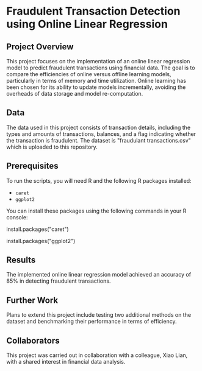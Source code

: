 # Fraudulent Transaction Detection using Online Linear Regression

## Project Overview
This project focuses on the implementation of an online linear regression model to predict fraudulent transactions using financial data. The goal is to compare the efficiencies of online versus offline learning models, particularly in terms of memory and time utilization. Online learning has been chosen for its ability to update models incrementally, avoiding the overheads of data storage and model re-computation.

## Data
The data used in this project consists of transaction details, including the types and amounts of transactions, balances, and a flag indicating whether the transaction is fraudulent. The dataset is "fraudulant transactions.csv" which is uploaded to this repository.

## Prerequisites
To run the scripts, you will need R and the following R packages installed:
- `caret`
- `ggplot2`


You can install these packages using the following commands in your R console:

install.packages("caret")

install.packages("ggplot2")

## Results
The implemented online linear regression model achieved an accuracy of 85% in detecting fraudulent transactions.

## Further Work
Plans to extend this project include testing two additional methods on the dataset and benchmarking their performance in terms of efficiency.

## Collaborators
This project was carried out in collaboration with a colleague, Xiao Lian, with a shared interest in financial data analysis.


